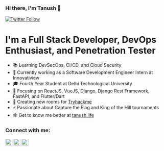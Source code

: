 ### Hi there, I'm Tanush 👋

[![Twitter Follow](https://img.shields.io/twitter/url?color=Blue&label=Twitter&logoColor=Blue&style=for-the-badge&url=https%3A%2F%2Ftwitter.com%2Fkros_pro?style=social&logo=appveyor)](https://twitter.com/kros_pro)

# I'm a Full Stack Developer, DevOps Enthusiast, and Penetration Tester

- 📚 Learning DevSecOps, CI/CD, and Cloud Security
- 🔭 Currently working as a Software Development Engineer Intern at Innovatiview
- 🎓 Fourth Year Student at Delhi Technological University
- 🌱 Focusing on ReactJS, VueJS, Django, Django Rest Framework, FastAPI, and Flutter/Dart
- 👯 Creating new rooms for [Tryhackme][website]
- ⚡ Passionate about Capture the Flag and King of the Hill tournaments
- 🕸️ Get to know me better at [tanush.life][portfolio]

### Connect with me:

[<img align="left" alt="Tanush | Twitter" width="22px" src="https://cdn.jsdelivr.net/npm/simple-icons@v3/icons/twitter.svg" />](https://twitter.com/kros_pro)
[<img align="left" alt="Tanush | LinkedIn" width="22px" src="https://cdn.jsdelivr.net/npm/simple-icons@v3/icons/linkedin.svg" />](https://www.linkedin.com/in/tanush-yadav-33a822158/)
[<img align="left" alt="Tanush | Instagram" width="22px" src="https://cdn.jsdelivr.net/npm/simple-icons@v3/icons/instagram.svg" />](https://www.instagram.com/y_.tanush69/)

<br />

[website]: https://tryhackme.com
[portfolio]: https://tanush.life
